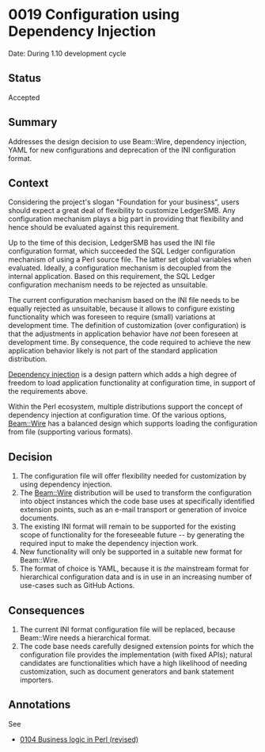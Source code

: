 # 0019 Configuration using Dependency Injection

Date: During 1.10 development cycle

## Status

Accepted

## Summary

Addresses the design decision to use Beam::Wire, dependency injection, YAML
for new configurations and deprecation of the INI configuration format.

## Context

Considering the project's slogan "Foundation for your business", users should
expect a great deal of flexibility to customize LedgerSMB.  Any configuration
mechanism plays a big part in providing that flexibility and hence should be
evaluated against this requirement.

Up to the time of this decision, LedgerSMB has used the INI file configuration
format, which succeeded the SQL Ledger configuration mechanism of using a Perl
source file.  The latter set global variables when evaluated.  Ideally, a
configuration mechanism is decoupled from the internal application.  Based on
this requirement, the SQL Ledger configuration mechanism needs to be rejected
as unsuitable.

The current configuration mechanism based on the INI file needs to be equally
rejected as unsuitable, because it allows to configure existing functionality
which was foreseen to require (small) variations at development time.  The
definition of customization (over configuration) is that the adjustments in
application behavior have *not* been foreseen at development time.  By
consequence, the code required to achieve the new application behavior
likely is not part of the standard application distribution.

[Dependency injection](https://en.wikipedia.org/wiki/Dependency_injection) is
a design pattern which adds a high degree of freedom to load application
functionality at configuration time, in support of the requirements above.

Within the Perl ecosystem, multiple distributions support the concept of
dependency injection at configuration time.  Of the various options,
[Beam::Wire](https://metacpan.org/pod/Beam::Wire) has a balanced design
which supports loading the configuration from file (supporting various
formats).

## Decision

1. The configuration file will offer flexibility needed for customization
   by using dependency injection.
2. The [Beam::Wire](https://metacpan.org/pod/Beam::Wire) distribution will
   be used to transform the configuration into object instances
   which the code base uses at specifically identified extension points,
   such as an e-mail transport or generation of invoice documents.
3. The existing INI format will remain to be supported for the existing scope
   of functionality for the foreseeable future -- by generating the required
   input to make the dependency injection work.
4. New functionality will only be supported in a suitable new format for
   Beam::Wire.
5. The format of choice is YAML, because it is *the* mainstream format for
   hierarchical configuration data and is in use in an increasing number
   of use-cases such as GitHub Actions.


## Consequences

1. The current INI format configuration file will be replaced,
   because Beam::Wire needs a hierarchical format.
2. The code base needs carefully designed extension points for which the
   configuration file provides the implementation (with fixed APIs); natural
   candidates are functionalities which have a high likelihood of needing
   customization, such as document generators and bank statement importers.

## Annotations

See

* [0104 Business logic in Perl (revised)](./0104-business-logic-in-perl.md)

